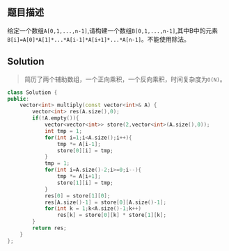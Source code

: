 ## 题目描述
给定一个数组`A[0,1,...,n-1]`,请构建一个数组`B[0,1,...,n-1]`,其中B中的元素`B[i]=A[0]*A[1]*...*A[i-1]*A[i+1]*...*A[n-1]`。不能使用除法。

## Solution
> 简历了两个辅助数组，一个正向乘积，一个反向乘积，时间复杂度为`O(N)`。
```c++
class Solution {
public:
    vector<int> multiply(const vector<int>& A) {
        vector<int> res(A.size(),0);
        if(!A.empty()){
            vector<vector<int>> store(2,vector<int>(A.size(),0));
            int tmp = 1;
            for(int i=1;i<A.size();i++){
                tmp *= A[i-1];
                store[0][i] = tmp;
            }
            tmp = 1;
            for(int i=A.size()-2;i>=0;i--){
                tmp *= A[i+1];
                store[1][i] = tmp;
            }
            res[0] = store[1][0];
            res[A.size()-1] = store[0][A.size()-1];
            for(int k = 1;k<A.size()-1;k++)
                res[k] = store[0][k] * store[1][k];
        }
        return res;
    }
};
```
